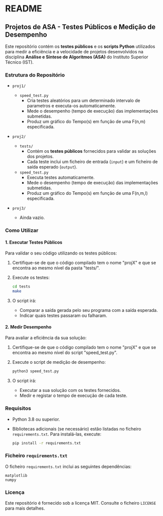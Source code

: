 # README

## Projetos de ASA - Testes Públicos e Medição de Desempenho

Este repositório contém os **testes públicos** e os **scripts Python** utilizados para medir a eficiência e a velocidade de projetos desenvolvidos na disciplina **Análise e Síntese de Algoritmos (ASA)** do Instituto Superior Técnico (IST).

### Estrutura do Repositório

- `proj1/`
  - `speed_test.py`
    - Cria testes aleatórios para um determinado intervalo de parametros e executa-os automaticamente.
    - Mede o desempenho (tempo de execução) das implementações submetidas.
    - Produz um gráfico do Tempo(s) em função de uma F(n,m) especificada.

- `proj2/`
  - `tests/`
    - Contém os **testes públicos** fornecidos para validar as soluções dos projetos.
    - Cada teste inclui um ficheiro de entrada (`input`) e um ficheiro de saída esperado (`output`). 
  - `speed_test.py`
    - Executa testes automaticamente.
    - Mede o desempenho (tempo de execução) das implementações submetidas.
    - Produz um gráfico do Tempo(s) em função de uma F(n,m,l) especificada.

- `proj3/`
  - Ainda vazio.

### Como Utilizar

#### 1. Executar Testes Públicos

Para validar o seu código utilizando os testes públicos:

1. Certifique-se de que o código compilado tem o nome "projX" e que se encontra ao mesmo nível da pasta "tests/".
2. Execute os testes:

   ```bash
   cd tests
   make
   ```

3. O script irá:
   - Comparar a saída gerada pelo seu programa com a saída esperada.
   - Indicar quais testes passaram ou falharam.

#### 2. Medir Desempenho

Para avaliar a eficiência da sua solução:

1. Certifique-se de que o código compilado tem o nome "projX" e que se encontra ao mesmo nível do script "speed_test.py".
2. Execute o script de medição de desempenho:

   ```bash
   python3 speed_test.py
   ```

3. O script irá:
   - Executar a sua solução com os testes fornecidos.
   - Medir e registar o tempo de execução de cada teste.

### Requisitos

- Python 3.8 ou superior.
- Bibliotecas adicionais (se necessário) estão listadas no ficheiro `requirements.txt`. Para instalá-las, execute:

  ```bash
  pip install -r requirements.txt
  ```
  
### Ficheiro `requirements.txt`

O ficheiro `requirements.txt` inclui as seguintes dependências:

```
matplotlib
numpy
```

### Licença

Este repositório é fornecido sob a licença MIT. Consulte o ficheiro `LICENSE` para mais detalhes.

